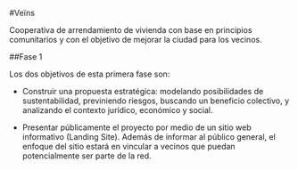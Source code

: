#Veïns


Cooperativa de arrendamiento de vivienda con base en principios comunitarios y con el objetivo de mejorar la ciudad para los vecinos.



##Fase 1

Los dos objetivos de esta primera fase son:

- Construir una propuesta estratégica: modelando posibilidades de sustentabilidad, previniendo riesgos, buscando un beneficio colectivo, y analizando el contexto jurídico, económico y social.

- Presentar públicamente el proyecto por medio de un sitio web informativo (Landing Site). Además de informar al público general, el enfoque del sitio estará en vincular a vecinos que puedan potencialmente ser parte de la red.

